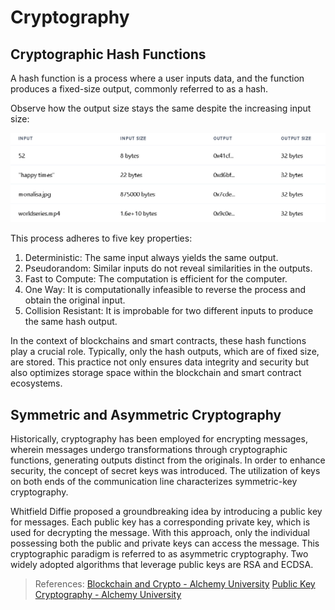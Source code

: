 # Cryptography
## Cryptographic Hash Functions

A hash function is a process where a user inputs data, and the function produces a fixed-size output, commonly referred to as a hash. 

Observe how the output size stays the same despite the increasing input size:

<img src="../assets/hash-function-table.PNG" alt="The output size stays the same even if the input size increases">

This process adheres to five key properties:

1. Deterministic: The same input always yields the same output.
2. Pseudorandom: Similar inputs do not reveal similarities in the outputs.
3. Fast to Compute: The computation is efficient for the computer.
4. One Way: It is computationally infeasible to reverse the process and obtain the original input.
5. Collision Resistant: It is improbable for two different inputs to produce the same hash output.

In the context of blockchains and smart contracts, these hash functions play a crucial role. Typically, only the hash outputs, which are of fixed size, are stored. This practice not only ensures data integrity and security but also optimizes storage space within the blockchain and smart contract ecosystems.

## Symmetric and Asymmetric Cryptography

Historically, cryptography has been employed for encrypting messages, wherein messages undergo transformations through cryptographic functions, generating outputs distinct from the originals. In order to enhance security, the concept of secret keys was introduced. The utilization of keys on both ends of the communication line characterizes symmetric-key cryptography.

Whitfield Diffie proposed a groundbreaking idea by introducing a public key for messages. Each public key has a corresponding private key, which is used for decrypting the message. With this approach, only the individual possessing both the public and private keys can access the message. This cryptographic paradigm is referred to as asymmetric cryptography. Two widely adopted algorithms that leverage public keys are RSA and ECDSA.

> References:
> [Blockchain and Crypto - Alchemy University](https://university.alchemy.com/course/ethereum/md/630e3d0a456dc80004ad6b6d)
> [Public Key Cryptography - Alchemy University](https://university.alchemy.com/course/ethereum/md/63122597968d750004f4f678)
